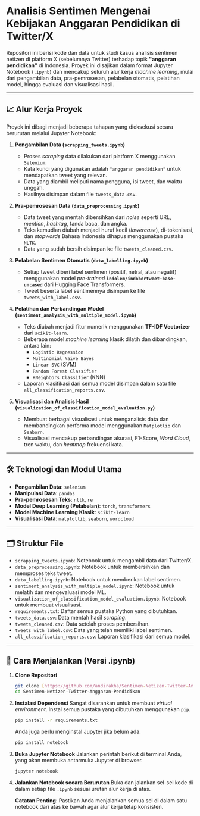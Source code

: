 # Analisis Sentimen Mengenai Kebijakan Anggaran Pendidikan di Twitter/X

Repositori ini berisi kode dan data untuk studi kasus analisis sentimen netizen di platform X (sebelumnya Twitter) terhadap topik **"anggaran pendidikan"** di Indonesia. Proyek ini disajikan dalam format Jupyter Notebook (`.ipynb`) dan mencakup seluruh alur kerja *machine learning*, mulai dari pengambilan data, pra-pemrosesan, pelabelan otomatis, pelatihan model, hingga evaluasi dan visualisasi hasil.

---

## 📈 Alur Kerja Proyek

Proyek ini dibagi menjadi beberapa tahapan yang dieksekusi secara berurutan melalui Jupyter Notebook:

1.  **Pengambilan Data (`scrapping_tweets.ipynb`)**
    * Proses *scraping* data dilakukan dari platform X menggunakan `Selenium`.
    * Kata kunci yang digunakan adalah `"anggaran pendidikan"` untuk mendapatkan tweet yang relevan.
    * Data yang diambil meliputi nama pengguna, isi tweet, dan waktu unggah.
    * Hasilnya disimpan dalam file `tweets_data.csv`.

2.  **Pra-pemrosesan Data (`data_preprocessing.ipynb`)**
    * Data tweet yang mentah dibersihkan dari *noise* seperti URL, *mention*, *hashtag*, tanda baca, dan angka.
    * Teks kemudian diubah menjadi huruf kecil (*lowercase*), di-tokenisasi, dan *stopwords* Bahasa Indonesia dihapus menggunakan pustaka `NLTK`.
    * Data yang sudah bersih disimpan ke file `tweets_cleaned.csv`.

3.  **Pelabelan Sentimen Otomatis (`data_labelling.ipynb`)**
    * Setiap tweet diberi label sentimen (positif, netral, atau negatif) menggunakan model *pre-trained* **`indolem/indobertweet-base-uncased`** dari Hugging Face Transformers.
    * Tweet beserta label sentimennya disimpan ke file `tweets_with_label.csv`.

4.  **Pelatihan dan Perbandingan Model (`sentiment_analysis_with_multiple_model.ipynb`)**
    * Teks diubah menjadi fitur numerik menggunakan **TF-IDF Vectorizer** dari `scikit-learn`.
    * Beberapa model *machine learning* klasik dilatih dan dibandingkan, antara lain:
        * `Logistic Regression`
        * `Multinomial Naive Bayes`
        * `Linear SVC` (SVM)
        * `Random Forest Classifier`
        * `KNeighbors Classifier` (KNN)
    * Laporan klasifikasi dari semua model disimpan dalam satu file `all_classification_reports.csv`.

5.  **Visualisasi dan Analisis Hasil (`visualization_of_classification_model_evaluation.py`)**
    * Membuat berbagai visualisasi untuk menganalisis data dan membandingkan performa model menggunakan `Matplotlib` dan `Seaborn`. 
    * Visualisasi mencakup perbandingan akurasi, F1-Score, *Word Cloud*, tren waktu, dan *heatmap* frekuensi kata. 

---

## 🛠️ Teknologi dan Modul Utama

* **Pengambilan Data**: `selenium`
* **Manipulasi Data**: `pandas`
* **Pra-pemrosesan Teks**: `nltk`, `re`
* **Model Deep Learning (Pelabelan)**: `torch`, `transformers`
* **Model Machine Learning Klasik**: `scikit-learn` 
* **Visualisasi Data**: `matplotlib`, `seaborn`, `wordcloud` 

---

## 🗂️ Struktur File

* `scrapping_tweets.ipynb`: Notebook untuk mengambil data dari Twitter/X.
* `data_preprocessing.ipynb`: Notebook untuk membersihkan dan memproses teks tweet.
* `data_labelling.ipynb`: Notebook untuk memberikan label sentimen.
* `sentiment_analysis_with_multiple_model.ipynb`: Notebook untuk melatih dan mengevaluasi model ML.
* `visualization_of_classification_model_evaluation.ipynb`: Notebook untuk membuat visualisasi.
* `requirements.txt`: Daftar semua pustaka Python yang dibutuhkan.
* `tweets_data.csv`: Data mentah hasil *scraping*.
* `tweets_cleaned.csv`: Data setelah proses pembersihan.
* `tweets_with_label.csv`: Data yang telah memiliki label sentimen.
* `all_classification_reports.csv`: Laporan klasifikasi dari semua model.

---

## 🚀 Cara Menjalankan (Versi .ipynb)

1.  **Clone Repositori**
    ```bash
    git clone [https://github.com/andirakha/Sentimen-Netizen-Twitter-Anggaran-Pendidikan.git](https://github.com/andirakha/Sentimen-Netizen-Twitter-Anggaran-Pendidikan.git)
    cd Sentimen-Netizen-Twitter-Anggaran-Pendidikan
    ```

2.  **Instalasi Dependensi**
    Sangat disarankan untuk membuat *virtual environment*. Instal semua pustaka yang dibutuhkan menggunakan `pip`.
    ```bash
    pip install -r requirements.txt
    ```
    Anda juga perlu menginstal Jupyter jika belum ada.
    ```bash
    pip install notebook
    ```

3.  **Buka Jupyter Notebook**
    Jalankan perintah berikut di terminal Anda, yang akan membuka antarmuka Jupyter di browser.
    ```bash
    jupyter notebook
    ```

4.  **Jalankan Notebook secara Berurutan**
    Buka dan jalankan sel-sel kode di dalam setiap file `.ipynb` sesuai urutan alur kerja di atas.

    **Catatan Penting**: Pastikan Anda menjalankan semua sel di dalam satu notebook dari atas ke bawah agar alur kerja tetap konsisten.
